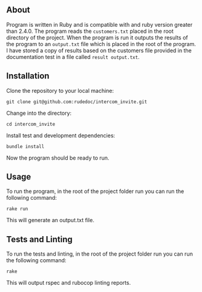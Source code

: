 ## About
Program is written in Ruby and is compatible with and ruby version greater than 2.4.0. The program reads the `customers.txt` placed in the root directory of the project. When the program is run it outputs the results of the program to an `output.txt` file which is placed in the root of the program. I have stored a copy of results based on the customers file provided in the documentation test in a file called `result output.txt`.

## Installation
Clone the repository to your local machine:

`git clone git@github.com:rudedoc/intercom_invite.git`

Change into the directory:

`cd intercom_invite`

Install test and development dependencies:

`bundle install`

Now the program should be ready to run.
## Usage
To run the program, in the root of the project folder run you can run the following command:

`rake run`

This will generate an output.txt file.

## Tests and Linting
To run the tests and linting, in the root of the project folder run you can run the following command:

`rake`

This will output rspec and rubocop linting reports.
